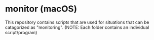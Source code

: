 # monitor (macOS)
This repository contains scripts that are used for situations that can be catagorized as "monitoring". (NOTE: Each folder contains an individual script/program)
